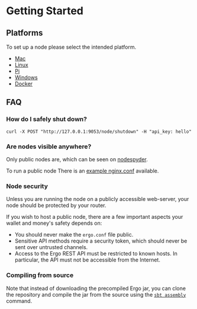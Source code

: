 # Getting Started

## Platforms

To set up a node please select the intended platform. 

- [Mac](/node/platforms/mac)
- [Linux](/node/platforms/linux)
- [Pi](/node/platforms/pi)
- [Windows](/node/platforms/windows)
- [Docker](/node/platforms/docker)


## FAQ

### How do I safely shut down?

```
curl -X POST "http://127.0.0.1:9053/node/shutdown" -H "api_key: hello"
```

### Are nodes visible anywhere?

Only public nodes are, which can be seen on [nodespyder](https://ergo.nodespyder.io/). 

To run a public node There is an [example nginx.conf](https://github.com/glasgowm148/ergoscripts/blob/main/misc/nginx.config) available.  

### Node security

Unless you are running the node on a publicly accessible web-server, your node should be protected by your router. 

If you wish to host a public node, there are a few important aspects your wallet and money's safety depends on:

* You should never make the `ergo.conf` file public.
* Sensitive API methods require a security token, which should never be sent over untrusted channels.
* Access to the Ergo REST API must be restricted to known hosts. In particular, the API must not be accessible from the Internet.

### Compiling from source

Note that instead of downloading the precompiled Ergo jar, you can clone the repository and compile the jar from the source using the [`sbt assembly`](https://www.scala-sbt.org/)  command.


